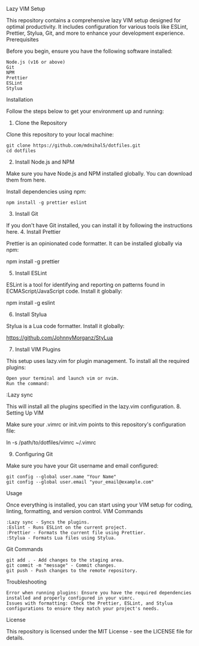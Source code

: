 Lazy VIM Setup

This repository contains a comprehensive lazy VIM setup designed for optimal productivity. It includes configuration for various tools like ESLint, Prettier, Stylua, Git, and more to enhance your development experience.
Prerequisites

Before you begin, ensure you have the following software installed:

    Node.js (v16 or above)
    Git
    NPM
    Prettier
    ESLint
    Stylua

Installation

Follow the steps below to get your environment up and running:
1. Clone the Repository

Clone this repository to your local machine:

```
git clone https://github.com/mdnihal5/dotfiles.git
cd dotfiles
```

2. Install Node.js and NPM

Make sure you have Node.js and NPM installed globally. You can download them from here.

Install dependencies using npm:

``` 
npm install -g prettier eslint 
```

3. Install Git

If you don't have Git installed, you can install it by following the instructions here.
4. Install Prettier

Prettier is an opinionated code formatter. It can be installed globally via npm:

npm install -g prettier

5. Install ESLint

ESLint is a tool for identifying and reporting on patterns found in ECMAScript/JavaScript code. Install it globally:

npm install -g eslint

6. Install Stylua

Stylua is a Lua code formatter. Install it globally:

https://github.com/JohnnyMorganz/StyLua

7. Install VIM Plugins

This setup uses lazy.vim for plugin management. To install all the required plugins:

    Open your terminal and launch vim or nvim.
    Run the command:

:Lazy sync

This will install all the plugins specified in the lazy.vim configuration.
8. Setting Up VIM

Make sure your .vimrc or init.vim points to this repository's configuration file:

ln -s /path/to/dotfiles/vimrc ~/.vimrc

9. Configuring Git

Make sure you have your Git username and email configured:

```
git config --global user.name "Your Name"
git config --global user.email "your_email@example.com"
```
Usage

Once everything is installed, you can start using your VIM setup for coding, linting, formatting, and version control.
VIM Commands

    :Lazy sync - Syncs the plugins.
    :Eslint - Runs ESLint on the current project.
    :Prettier - Formats the current file using Prettier.
    :Stylua - Formats Lua files using Stylua.

Git Commands

    git add . - Add changes to the staging area.
    git commit -m "message" - Commit changes.
    git push - Push changes to the remote repository.

Troubleshooting

    Error when running plugins: Ensure you have the required dependencies installed and properly configured in your vimrc.
    Issues with formatting: Check the Prettier, ESLint, and Stylua configurations to ensure they match your project's needs.

License

This repository is licensed under the MIT License - see the LICENSE file for details.
